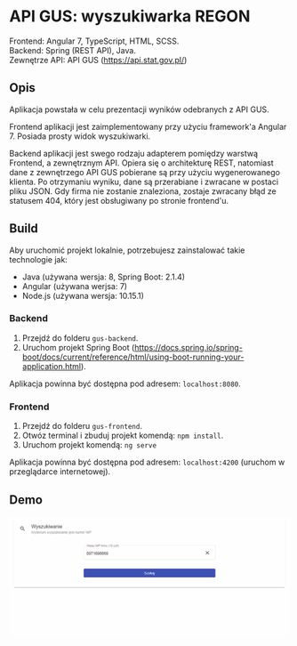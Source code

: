# API GUS: wyszukiwarka REGON

Frontend: Angular 7, TypeScript, HTML, SCSS.  
Backend: Spring (REST API), Java.  
Zewnętrze API: API GUS (https://api.stat.gov.pl/)

## Opis
Aplikacja powstała w celu prezentacji wyników odebranych z API GUS.

Frontend aplikacji jest zaimplementowany przy użyciu framework'a Angular 7. Posiada prosty widok wyszukiwarki.

Backend aplikacji jest swego rodzaju adapterem pomiędzy warstwą Frontend, a zewnętrznym API. Opiera się o architekturę REST, natomiast dane z zewnętrzego API GUS pobierane są przy użyciu wygenerowanego klienta. Po otrzymaniu wyniku, dane są przerabiane i zwracane w postaci pliku JSON. Gdy firma nie zostanie znaleziona, zostaje zwracany błąd ze statusem 404, który jest obsługiwany po stronie frontend'u.

## Build

Aby uruchomić projekt lokalnie, potrzebujesz zainstalować takie technologie jak:
- Java (używana wersja: 8, Spring Boot: 2.1.4)
- Angular (używana werjsa: 7)
- Node.js (używana wersja: 10.15.1)

### Backend
1. Przejdź do folderu `gus-backend`.
2. Uruchom projekt Spring Boot (https://docs.spring.io/spring-boot/docs/current/reference/html/using-boot-running-your-application.html).

Aplikacja powinna być dostępna pod adresem: `localhost:8080`.

### Frontend
1. Przejdź do folderu `gus-frontend`.
2. Otwóz terminal i zbuduj projekt komendą: `npm install`.
3. Uruchom projekt komendą: `ng serve`

Aplikacja powinna być dostępna pod adresem: `localhost:4200` (uruchom w przeglądarce internetowej).


## Demo
![Demo gif](https://github.com/pawelidziak/api-gus-app/blob/master/appDemo.gif)
